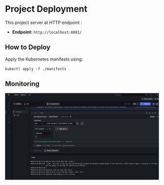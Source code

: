 # Project Deployment

This project server at HTTP endpoint :

- **Endpoint:** `http://localhost:8081/`

## How to Deploy

Apply the Kubernetes manifests using:

`kubectl apply -f ./manifests`


## Monitoring 
![alt text](image-1.png)